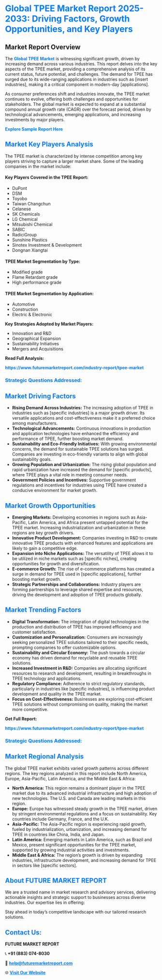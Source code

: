 <h1 style="color: #007BFF;">Global TPEE Market Report 2025-2033: Driving Factors, Growth Opportunities, and Key Players</h1>

<section id="overview">
<h2>Market Report Overview</h2>
<p>The <a href="https://www.futuremarketreport.com/industry-report/tpee-market" style="color: #007BFF; text-decoration: none;"><strong>Global TPEE Market</strong></a> is witnessing significant growth, driven by increasing demand across various industries. This report delves into the key aspects of the TPEE market, providing a comprehensive analysis of its current status, future potential, and challenges. The demand for TPEE has surged due to its wide-ranging applications in industries such as [insert industries], making it a critical component in modern-day [applications].</p>
<p>As consumer preferences shift and industries innovate, the TPEE market continues to evolve, offering both challenges and opportunities for stakeholders. The global market is expected to expand at a substantial compound annual growth rate (CAGR) over the forecast period, driven by technological advancements, emerging applications, and increasing investments by major players.</p>
</section>

<section id="overview">
<p><a href="https://www.futuremarketreport.com/request-sample/reportId=102336" style="color: #007BFF; text-decoration: none;"><strong>Explore Sample Report Here</strong></a></p>
</section>

<section id="key-players">
<h2 style="color: #007BFF;">Market Key Players Analysis</h2>
<p>The TPEE market is characterized by intense competition among key players striving to capture a larger market share. Some of the leading companies in the market include:</p>
<h4>Key Players Covered in the TPEE Report:</h4>
<ul><li>DuPont</li><li>DSM</li><li>Toyobo</li><li>Taiwan Changchun</li><li>Celanese</li><li>SK Chemicals</li><li>LG Chemical</li><li>Mitsubishi Chemical</li><li>SABIC</li><li>RadiciGroup</li><li>Sunshine Plastics</li><li>Sinotex Investment &amp; Development</li><li>Dongnan Xiangtai</li></ul>
<h4>TPEE Market Segmentation by Type:</h4>
<ul><li>Modified grade</li><li>Flame Retardant grade</li><li>High performance grade</li></ul>

<h4>TPEE Market Segmentation by Application:</h4>
<ul><li>Automotive</li><li>Construction</li><li>Electric &amp; Electronic</li></ul>
<p><strong>Key Strategies Adopted by Market Players:</strong></p>
<ul>
<li>Innovation and R&D</li>
<li>Geographical Expansion</li>
<li>Sustainability Initiatives</li>
<li>Mergers and Acquisitions</li>
</ul>
</section>

<section>
<p><strong>Read Full Analysis: </strong></p><a href="https://www.futuremarketreport.com/industry-report/tpee-market" style="color: #007BFF; text-decoration: none;"><strong>https://www.futuremarketreport.com/industry-report/tpee-market</strong></a>
<h3 style="color: #007BFF;">Strategic Questions Addressed:</h3>
</section>

<section id="driving-factors">
<h2 style="color: #007BFF;">Market Driving Factors</h2>
<ul>
<li><strong>Rising Demand Across Industries:</strong> The increasing adoption of TPEE in industries such as [specific industries] is a major growth driver. Its versatile applications and cost-effectiveness make it a preferred choice among manufacturers.</li>
<li><strong>Technological Advancements:</strong> Continuous innovations in production and application technologies have enhanced the efficiency and performance of TPEE, further boosting market demand.</li>
<li><strong>Sustainability and Eco-Friendly Initiatives:</strong> With growing environmental concerns, the demand for sustainable TPEE solutions has surged. Companies are investing in eco-friendly variants to align with global sustainability goals.</li>
<li><strong>Growing Population and Urbanization:</strong> The rising global population and rapid urbanization have increased the demand for [specific products], where TPEE plays a vital role in meeting consumer needs.</li>
<li><strong>Government Policies and Incentives:</strong> Supportive government regulations and incentives for industries using TPEE have created a conducive environment for market growth.</li>
</ul>
</section>

<section id="growth-opportunities">
<h2 style="color: #007BFF;">Market Growth Opportunities</h2>
<ul>
<li><strong>Emerging Markets:</strong> Developing economies in regions such as Asia-Pacific, Latin America, and Africa present untapped potential for the TPEE market. Increasing industrialization and urbanization in these regions are key growth drivers.</li>
<li><strong>Innovative Product Development:</strong> Companies investing in R&D to create innovative TPEE products with enhanced features and applications are likely to gain a competitive edge.</li>
<li><strong>Expansion into Niche Applications:</strong> The versatility of TPEE allows it to be utilized in niche markets such as [specific niches], creating opportunities for growth and diversification.</li>
<li><strong>E-commerce Growth:</strong> The rise of e-commerce platforms has created a surge in demand for TPEE used in [specific applications], further boosting market growth.</li>
<li><strong>Strategic Partnerships and Collaborations:</strong> Industry players are forming partnerships to leverage shared expertise and resources, driving the development and adoption of TPEE products globally.</li>
</ul>
</section>

<section id="trending-factors">
<h2 style="color: #007BFF;">Market Trending Factors</h2>
<ul>
<li><strong>Digital Transformation:</strong> The integration of digital technologies in the production and distribution of TPEE has improved efficiency and customer satisfaction.</li>
<li><strong>Customization and Personalization:</strong> Consumers are increasingly seeking personalized TPEE solutions tailored to their specific needs, prompting companies to offer customizable options.</li>
<li><strong>Sustainability and Circular Economy:</strong> The push towards a circular economy has driven demand for recyclable and reusable TPEE solutions.</li>
<li><strong>Increased Investment in R&D:</strong> Companies are allocating significant resources to research and development, resulting in breakthroughs in TPEE technology and applications.</li>
<li><strong>Regulatory Compliance:</strong> Adherence to strict regulatory standards, particularly in industries like [specific industries], is influencing product development and quality in the TPEE market.</li>
<li><strong>Focus on Cost-Effectiveness:</strong> Businesses are exploring cost-efficient TPEE solutions without compromising on quality, making the market more competitive.</li>
</ul>
</section>

<section>
<p><strong>Get Full Report: </strong></p><a href="https://www.futuremarketreport.com/industry-report/tpee-market" style="color: #007BFF; text-decoration: none;"><strong>https://www.futuremarketreport.com/industry-report/tpee-market</strong></a>
<h3 style="color: #007BFF;">Strategic Questions Addressed:</h3>
</section>


<section id="regional-analysis">
<h2 style="color: #007BFF;">Market Regional Analysis</h2>
<p>The global TPEE market exhibits varied growth patterns across different regions. The key regions analyzed in this report include North America, Europe, Asia-Pacific, Latin America, and the Middle East & Africa:</p>
<ul>
<li><strong>North America:</strong> This region remains a dominant player in the TPEE market due to its advanced industrial infrastructure and high adoption of new technologies. The U.S. and Canada are leading markets in this region.</li>
<li><strong>Europe:</strong> Europe has witnessed steady growth in the TPEE market, driven by stringent environmental regulations and a focus on sustainability. Key countries include Germany, France, and the U.K.</li>
<li><strong>Asia-Pacific:</strong> The Asia-Pacific region is experiencing rapid growth, fueled by industrialization, urbanization, and increasing demand for TPEE in countries like China, India, and Japan.</li>
<li><strong>Latin America:</strong> Emerging markets in Latin America, such as Brazil and Mexico, present significant opportunities for the TPEE market, supported by growing industrial activities and investments.</li>
<li><strong>Middle East & Africa:</strong> The region’s growth is driven by expanding industries, infrastructure development, and increasing demand for TPEE in sectors like [specific sectors].</li>
</ul>
</section>

<footer>
<h2 style="color: #007BFF;">About FUTURE MARKET REPORT</h2>
<p>We are a trusted name in market research and advisory services, delivering actionable insights and strategic support to businesses across diverse industries. Our expertise lies in offering:</p>

<p>Stay ahead in today’s competitive landscape with our tailored research solutions.</p>

<h2 style="color: #007BFF;">Contact Us:</h2>
<p><strong>FUTURE MARKET REPORT</strong></p>
<p>📞 <strong>+91 (883) 074-8030</strong></p>
<p>📧 <strong><a href="mailto:help@futuremarketreport.com" style="color: #007BFF;">help@futuremarketreport.com</a></strong></p>
<p>🌐 <strong><a href="https://www.futuremarketreport.com/" style="color: #007BFF;">Visit Our Website</a></strong></p>
</footer>